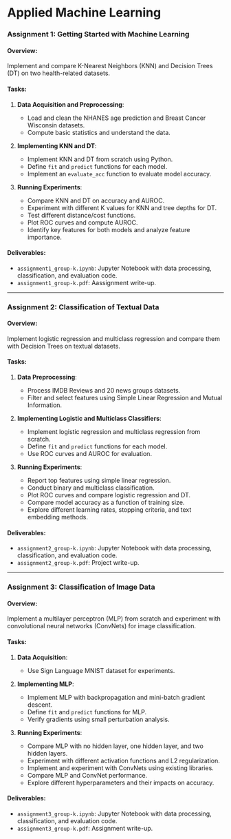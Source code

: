 # Applied Machine Learning

### Assignment 1: Getting Started with Machine Learning

#### Overview:
Implement and compare K-Nearest Neighbors (KNN) and Decision Trees (DT) on two health-related datasets.

#### Tasks:
1. **Data Acquisition and Preprocessing**:
   - Load and clean the NHANES age prediction and Breast Cancer Wisconsin datasets.
   - Compute basic statistics and understand the data.

2. **Implementing KNN and DT**:
   - Implement KNN and DT from scratch using Python.
   - Define `fit` and `predict` functions for each model.
   - Implement an `evaluate_acc` function to evaluate model accuracy.

3. **Running Experiments**:
   - Compare KNN and DT on accuracy and AUROC.
   - Experiment with different K values for KNN and tree depths for DT.
   - Test different distance/cost functions.
   - Plot ROC curves and compute AUROC.
   - Identify key features for both models and analyze feature importance.

#### Deliverables:
- `assignment1_group-k.ipynb`: Jupyter Notebook with data processing, classification, and evaluation code.
- `assignment1_group-k.pdf`: Aassignment write-up.

---

### Assignment 2: Classification of Textual Data

#### Overview:
Implement logistic regression and multiclass regression and compare them with Decision Trees on textual datasets.

#### Tasks:
1. **Data Preprocessing**:
   - Process IMDB Reviews and 20 news groups datasets.
   - Filter and select features using Simple Linear Regression and Mutual Information.

2. **Implementing Logistic and Multiclass Classifiers**:
   - Implement logistic regression and multiclass regression from scratch.
   - Define `fit` and `predict` functions for each model.
   - Use ROC curves and AUROC for evaluation.

3. **Running Experiments**:
   - Report top features using simple linear regression.
   - Conduct binary and multiclass classification.
   - Plot ROC curves and compare logistic regression and DT.
   - Compare model accuracy as a function of training size.
   - Explore different learning rates, stopping criteria, and text embedding methods.

#### Deliverables:
- `assignment2_group-k.ipynb`: Jupyter Notebook with data processing, classification, and evaluation code.
- `assignment2_group-k.pdf`: Project write-up.

---

### Assignment 3: Classification of Image Data

#### Overview:
Implement a multilayer perceptron (MLP) from scratch and experiment with convolutional neural networks (ConvNets) for image classification.

#### Tasks:
1. **Data Acquisition**:
   - Use Sign Language MNIST dataset for experiments.

2. **Implementing MLP**:
   - Implement MLP with backpropagation and mini-batch gradient descent.
   - Define `fit` and `predict` functions for MLP.
   - Verify gradients using small perturbation analysis.

3. **Running Experiments**:
   - Compare MLP with no hidden layer, one hidden layer, and two hidden layers.
   - Experiment with different activation functions and L2 regularization.
   - Implement and experiment with ConvNets using existing libraries.
   - Compare MLP and ConvNet performance.
   - Explore different hyperparameters and their impacts on accuracy.

#### Deliverables:
- `assignment3_group-k.ipynb`: Jupyter Notebook with data processing, classification, and evaluation code.
- `assignment3_group-k.pdf`: Assignment write-up.
